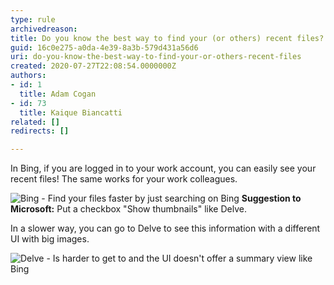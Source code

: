 ```yaml
---
type: rule
archivedreason: 
title: Do you know the best way to find your (or others) recent files?
guid: 16c0e275-a0da-4e39-8a3b-579d431a56d6
uri: do-you-know-the-best-way-to-find-your-or-others-recent-files
created: 2020-07-27T22:08:54.0000000Z
authors:
- id: 1
  title: Adam Cogan
- id: 73
  title: Kaique Biancatti
related: []
redirects: []

---
```


In Bing, if you are logged in to your work account, you can easily see your recent files!
The same works for your work colleagues.

<!--endintro-->

![Bing - Find your files faster by just searching on Bing](bing-recent-files.png)
**Suggestion to Microsoft:** Put a checkbox "Show thumbnails" like Delve.

In a slower way, you can go to Delve to see this information with a different UI with big images.

![Delve - Is harder to get to and the UI doesn't offer a summary view like Bing](delve-recent-files.png)
